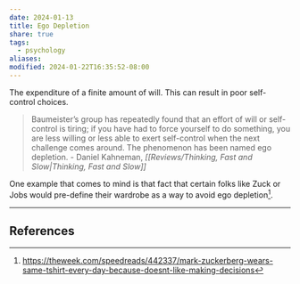 ```yaml
---
date: 2024-01-13
title: Ego Depletion
share: true
tags:
  - psychology
aliases: 
modified: 2024-01-22T16:35:52-08:00
---
```

The expenditure of a finite amount of will. This can result in poor self-control choices. 

> Baumeister’s group has repeatedly found that an effort of will or self-control is tiring; if you have had to force yourself to do something, you are less willing or less able to exert self-control when the next challenge comes around. The phenomenon has been named ego depletion. - Daniel Kahneman, _[[Reviews/Thinking, Fast and Slow|Thinking, Fast and Slow]]_

One example that comes to mind is that fact that certain folks like Zuck or Jobs would pre-define their wardrobe as a way to avoid ego depletion[^1]. 

---
## References
[^1]: https://theweek.com/speedreads/442337/mark-zuckerberg-wears-same-tshirt-every-day-because-doesnt-like-making-decisions 